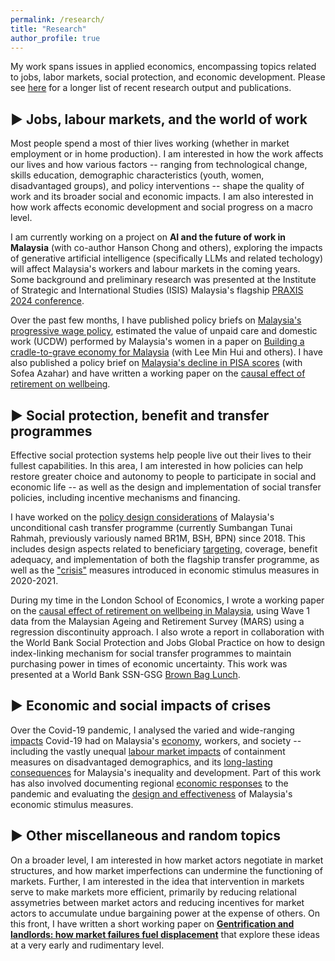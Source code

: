 ```yaml
---
permalink: /research/
title: "Research"
author_profile: true
---
```


My work spans issues in applied economics, encompassing topics related to jobs, labor markets, social protection, and economic development. Please see <a href="https://calvinchengkw.github.io/publications">here</a> for a longer list of recent research output and publications. 

## ▶ Jobs, labour markets, and the world of work

Most people spend a most of thier lives working (whether in market employment or in home production). I am interested in how the work affects our lives and how various factors -- ranging from technological change, skills education, demographic characteristics (youth, women, disadvantaged groups), and policy interventions -- shape the quality of work and its broader social and economic impacts. I am also interested in how work affects economic development and social progress on a macro level. 

I am currently working on a project on <strong>AI and the future of work in Malaysia</strong> (with co-author Hanson Chong and others), exploring the impacts of generative artificial intelligence (specifically LLMs and related techology) will affect Malaysia's workers and labour markets in the coming years. Some background and preliminary research was presented at the Institute of Strategic and International Studies (ISIS) Malaysia's flagship <a href="/talks/2012-03-01-talk-praxis2024">PRAXIS 2024 conference</a>.

Over the past few months, I have published policy briefs on <a href="https://www.isis.org.my/2024/03/25/malaysias-progressive-wage-policy/">Malaysia's progressive wage policy</a>, estimated the value of unpaid care and domestic work (UCDW) performed by Malaysia's women in a paper on <a href="https://www.isis.org.my/2024/06/12/building-a-cradle-to-grave-care-economy-for-malaysia-2/">Building a cradle-to-grave economy for Malaysia</a> (with Lee Min Hui and others). I have also published a policy brief on <a href="https://www.isis.org.my/2024/07/16/understanding-malaysias-decline-in-pisa-scores-causes-and-consequences/">Malaysia's decline in PISA scores</a> (with Sofea Azahar) and have written a working paper on the <a href="/posts/2024/01/retirement-wellbeing-1">causal effect of retirement on wellbeing</a>.

## ▶ Social protection, benefit and transfer programmes

Effective social protection systems help people live out their lives to their fullest capabilities. In this area, I am interested in how policies can help restore greater choice and autonomy to people to participate in social and economic life -- as well as the design and implementation of social transfer policies, including incentive mechanisms and financing.

I have worked on the <a href="https://www.isis.org.my/wp-content/uploads/2019/08/Bantuan-Sara-Hidup-Design-Considerations-fina.pdf">policy design considerations</a> of Malaysia's unconditional cash transfer programme (currently Sumbangan Tunai Rahmah, previously variously named BR1M, BSH, BPN) since 2018. This includes design aspects related to beneficiary <a href="https://www.isis.org.my/2018/09/13/making-br1m-work/">targeting,</a> coverage, benefit adequacy, and implementation of both the flagship transfer programme, as well as the <a href="https://www.isis.org.my/2020/04/02/evaluating-the-bpn-bsh-cash-transfers-in-the-%e2%80%8bprihatin%e2%80%8b-stimulus-package/">"crisis"</a> measures introduced in economic stimulus measures in 2020-2021.

During my time in the London School of Economics, I wrote a working paper on the [causal effect of retirement on wellbeing in Malaysia](/posts/2024/01/retirement-wellbeing-1), using Wave 1 data from the Malaysian Ageing and Retirement Survey (MARS) using a regression discontinuity approach. I also wrote a report in collaboration with the World Bank Social Protection and Jobs Global Practice on how to design index-linking mechanism for social transfer programmes to maintain purchasing power in times of economic uncertainty. This work was presented at a World Bank SSN-GSG <a href="https://cdnapisec.kaltura.com/index.php/extwidget/preview/partner_id/1930181/uiconf_id/29317392/entry_id/1_ddedyz6l/embed/dynamic">Brown Bag Lunch</a>.

## ▶ Economic and social impacts of crises 

Over the Covid-19 pandemic, I analysed the varied and wide-ranging <a href="https://www.isis.org.my/2023/11/01/post-covid-19-recovery-and-quest-for-good-jobs/">impacts</a> Covid-19 had on Malaysia's <a href="https://www.isis.org.my/wp-content/uploads/2022/02/Calvin-Cheng-Socioeconomic-impacts-of-Covid-19-and-Malaysia.pdf">economy</a>, workers, and society -- including the vastly unequal <a href="https://www.isis.org.my/wp-content/uploads/2020/12/PUSHED-TO-THE-MARGIN-POLICY-BRIEF.pdf">labour market impacts</a> of containment measures on disadvantaged demographics, and its <a href="https://www.isis.org.my/2022/04/20/crisis-of-inequality-covid-19s-long-lasting-economic-impacts/">long-lasting consequences</a> for Malaysia's inequality and development. Part of this work has also involved documenting regional <a href="https://muse.jhu.edu/article/846877/summary">economic responses</a> to the pandemic and evaluating the <a href="https://www.isis.org.my/2021/06/01/fiscal-size-matters-pt-2-permerkasa-plus-and-malaysias-economic-stimulus-packages/">design and effectiveness</a> of Malaysia's economic stimulus measures.

## ▶ Other miscellaneous and random topics

On a broader level, I am interested in how market actors negotiate in market structures, and how market imperfections can undermine the functioning of markets. Further, I am interested in the idea that intervention in markets serve to make markets more efficient, primarily by reducing relational assymetries between market actors and reducing incentives for market actors to accumulate undue bargaining power at the expense of others. On this front, I have written a short working paper on <strong><a href="/posts/2024/02/gentrification">Gentrification and landlords: how market failures fuel displacement</a></strong> that explore these ideas at a very early and rudimentary level. 
 

